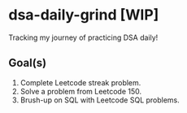 # dsa-daily-grind [WIP]
Tracking my journey of practicing DSA daily!  

## Goal(s)
1. Complete Leetcode streak problem.
2. Solve a problem from Leetcode 150.
3. Brush-up on SQL with Leetcode SQL problems.